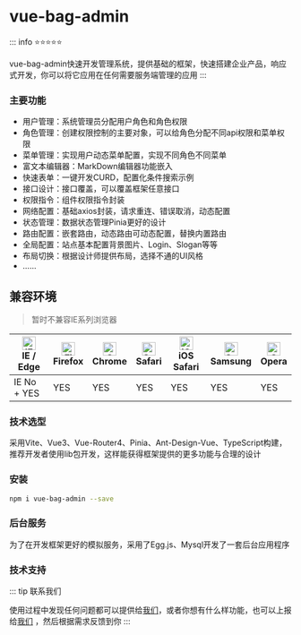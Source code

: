 # vue-bag-admin

::: info ⭐⭐⭐⭐⭐

vue-bag-admin快速开发管理系统，提供基础的框架，快速搭建企业产品，响应式开发，你可以将它应用在任何需要服务端管理的应用
:::

### 主要功能

- 用户管理：系统管理员分配用户角色和角色权限
- 角色管理：创建权限控制的主要对象，可以给角色分配不同api权限和菜单权限
- 菜单管理：实现用户动态菜单配置，实现不同角色不同菜单
- 富文本编辑器：MarkDown编辑器功能嵌入
- 快速表单：一键开发CURD，配置化条件搜索示例
- 接口设计：接口覆盖，可以覆盖框架任意接口
- 权限指令：组件权限指令封装
- 网络配置：基础axios封装，请求重连、错误取消，动态配置
- 状态管理：数据状态管理Pinia更好的设计
- 路由配置：嵌套路由，动态路由可动态配置，替换内置路由
- 全局配置：站点基本配置背景图片、Login、Slogan等等
- 布局切换：根据设计师提供布局，选择不通的UI风格
- ......


## 兼容环境

> 暂时不兼容IE系列浏览器

| [<img src="https://raw.githubusercontent.com/alrra/browser-logos/master/src/edge/edge_48x48.png" alt="IE / Edge" width="24px" height="24px" />](http://godban.github.io/browsers-support-badges/)<br/>IE / Edge | [<img src="https://raw.githubusercontent.com/alrra/browser-logos/master/src/firefox/firefox_48x48.png" alt="Firefox" width="24px" height="24px" />](http://godban.github.io/browsers-support-badges/)<br/>Firefox | [<img src="https://raw.githubusercontent.com/alrra/browser-logos/master/src/chrome/chrome_48x48.png" alt="Chrome" width="24px" height="24px" />](http://godban.github.io/browsers-support-badges/)<br/>Chrome | [<img src="https://raw.githubusercontent.com/alrra/browser-logos/master/src/safari/safari_48x48.png" alt="Safari" width="24px" height="24px" />](http://godban.github.io/browsers-support-badges/)<br/>Safari | [<img src="https://raw.githubusercontent.com/alrra/browser-logos/master/src/safari-ios/safari-ios_48x48.png" alt="iOS Safari" width="24px" height="24px" />](http://godban.github.io/browsers-support-badges/)<br/>iOS Safari | [<img src="https://raw.githubusercontent.com/alrra/browser-logos/master/src/samsung-internet/samsung-internet_48x48.png" alt="Samsung" width="24px" height="24px" />](http://godban.github.io/browsers-support-badges/)<br/>Samsung | [<img src="https://raw.githubusercontent.com/alrra/browser-logos/master/src/opera/opera_48x48.png" alt="Opera" width="24px" height="24px" />](http://godban.github.io/browsers-support-badges/)<br/>Opera |
| --------- | --------- | --------- | --------- | --------- | --------- | --------- |
| IE No + YES | YES| YES| YES| YES| YES| YES|

### 技术选型

采用Vite、Vue3、Vue-Router4、Pinia、Ant-Design-Vue、TypeScript构建，推荐开发者使用lib包开发，这样能获得框架提供的更多功能与合理的设计

### 安装

```bash
npm i vue-bag-admin --save
```

### 后台服务

为了在开发框架更好的模拟服务，采用了Egg.js、Mysql开发了一套后台应用程序

### 技术支持

::: tip 联系我们

使用过程中发现任何问题都可以提供给[我们](tencent://message/?uin=470193837)，或者你想有什么样功能，也可以上报给[我们](tencent://message/?uin=470193837)
，然后根据需求反馈到你
:::
